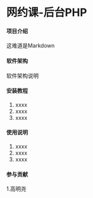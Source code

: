 # 网约课-后台PHP

#### 项目介绍
这难道是Markdown


#### 软件架构
软件架构说明


#### 安装教程

1. xxxx
2. xxxx
3. xxxx

#### 使用说明

1. xxxx
2. xxxx
3. xxxx

#### 参与贡献

1.高明尧
